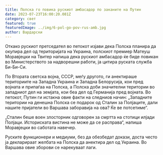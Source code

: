 ```yaml
---
title: Полска го повика рускиот амбасадор по заканите на Путин
date: 2023-07-23T16:00:20.081Z
category: свет
featured: true
featuredImage: ../img/6-pol-go-pov-rus-amb.jpg
author: Вардарски
---
```

Откако рускиот претседател во петокот изјави дека Полска планира да окупира дел од територијата на Украина, полскиот премиер Матеуш Моравјецки на Твитер напиша дека рускиот амбасадор ќе биде повикан во Министерството за надворешни работи, ја цитира руската служба Би-Би-Си.

По Втората светска војна, СССР, меѓу другото, ги анектираше териториите на Западна Украина и Западна Белорусија, кои пред војната и припаѓаа на Полска, а Полска доби значителни територии во западниот дел на земјата, кои беа дел од Германија пред војната. Во петокот, Путин ги истакна овие факти на следниов начин: „Западните територии на денешна Полска се подарок од Сталин за Полјаците, дали нашите пријатели во Варшава заборавија на ова? Ќе ве потсетиме“.

„Сталин беше воен злосторник одговорен за смртта на стотици илјади Полјаци. Историската вистина не може да се расправа“, напиша Моравјецки во саботата навечер.

Руските функционери и медиуми, без да обезбедат докази, доста често ја декларираат желбата на Полска да анектира дел од Украина. Во Варшава овие зборови се нарекуваат лаги.